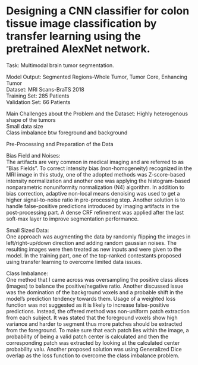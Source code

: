 # Designing a CNN classifier for colon tissue image classification by transfer learning using the pretrained AlexNet network.

Task: Multimodal brain tumor segmentation.  

Model Output: Segmented Regions-Whole Tumor, Tumor Core, Enhancing Tumor  
Dataset: MRI Scans-BraTS 2018  
	  Training Set: 285 Patients  
	  Validation Set: 66 Patients  
   
Main Challenges about the Problem and the Dataset: Highly heterogenous shape of the tumors  
							Small data size  
							Class imbalance btw foreground and background  

Pre-Processing and Preparation of the Data  

Bias Field and Noises:  
The artifacts are very common in medical imaging and are referred to as “Bias Fields”. To correct intensity bias (non-homogeneity) recognized in the MRI image in this study, one of the adopted methods was Z-score-based intensity normalization and another one was applying the histogram-based nonparametric nonuniformity normalization (N4) algorithm. In addition to bias correction, adaptive non-local means denoising was used to get a higher signal-to-noise ratio in pre-processing step. Another solution is to handle false-positive predictions introduced by imaging artifacts in the post-processing part. A dense CRF refinement was applied after the last soft-max layer to improve segmentation performance.

Small Sized Data:  
One approach was augmenting the data by randomly flipping the images in left/right-up/down direction and adding random gaussian noises. The resulting images were then treated as new inputs and were given to the model. In the training part, one of the top-ranked contestants proposed using transfer learning to overcome limited data issues.	

Class Imbalance:  
One method that I came across was oversampling the positive class slices (images) to balance the positive/negative ratio. Another discussed issue was the domination of the background voxels and a probable shift in the model’s prediction tendency towards them. Usage of a weighted loss function was not suggested as it is likely to increase false-positive predictions. Instead, the offered method was non-uniform patch extraction from each subject. It was stated that the foreground voxels show high variance and harder to segment thus more patches should be extracted from the foreground. To make sure that each patch lies within the image, a probability of being a valid patch center is calculated and then the corresponding patch was extracted by looking at the calculated center probability valu. Another proposed solution was using Generalized Dice overlap as the loss function to overcome the class imbalance problem.  
